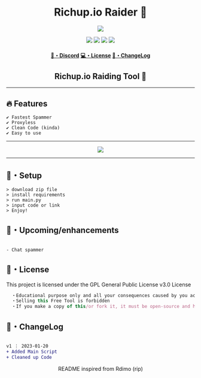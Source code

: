 <h1 align="center">
  Richup.io Raider 🚀
</h1>


<p align="center"> 
  <kbd>
<img src="https://cdn.discordapp.com/attachments/1004679809365975100/1066044515015725097/richup-io.png"></img>
  </kbd>
</p>

<p align="center">
  <img src="https://img.shields.io/github/languages/top/sfx2me/sfx2me/richio.io-bot?style=flat-square"> </a>
  <img src="https://img.shields.io/github/last-commit/sfx2me/sfx2me/richio.io-bot?style=flat-square"> </a>
  <img src="https://img.shields.io/github/stars/sfx2me/sfx2me/richio.io-bot?color=7F9DE0&label=Stars&style=flat-square"> </a>
  <img src="https://img.shields.io/github/forks/sfx2me/sfx2me/richio.io-bot?color=7F9DE0&label=Forks&style=flat-square"> </a>
</p>

<h4 align="center">
  <a href="https://discord.gg/deobf">🌌・Discord</a>
  <a href="https://github.com/sfx2me/sfx2me/richio.io-bot#license">💻・License</a>
  <a href="https://github.com/sfx2me/sfx2me/richio.io-bot#changelog">📜・ChangeLog</a>
</h4>

<h2 align="center">
  Richup.io Raiding Tool 🚀
</h2>

---

## :fire: Features
```sh-session
✔ Fastest Spammer
✔ Proxyless
✔ Clean Code (kinda)
✔ Easy to use
```
---

<p align="center"> 
  <kbd>
<img src="https://cdn.discordapp.com/attachments/1004679809365975100/1066045210154516550/image.png"></img>
  </kbd>
</p>

---

## 🚀・Setup

```sh-session
> download zip file
> install requirements
> run main.py
> input code or link
> Enjoy!
```

## 🎉・Upcoming/enhancements
```sh-session

- Chat spammer
```


## 📄・License

This project is licensed under the GPL General Public License v3.0 License
```js
  ・Educational purpose only and all your consequences caused by you actions is your responsibility
  ・Selling this Free Tool is forbidden
  ・If you make a copy of this/or fork it, it must be open-source and have credits linking to this repo
```

## 💭・ChangeLog

```diff

v1 ⋮ 2023-01-20
+ Added Main Script
+ Cleaned up Code
```

<p align="center">
  README inspired from Rdimo (rip)
</p>
